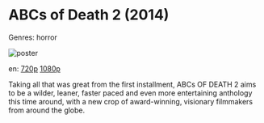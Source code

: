 # ABCs of Death 2 (2014)

Genres: horror

![poster](http://image.tmdb.org/t/p/w500/hTjge3SXDi9rAvp65UGvKsPCq84.jpg)

en:
  [720p](magnet:?xt=urn:btih:2232f1195896bce9ea9a6074e3b36e1eeaf38d9e&dn=The+ABCs+of+Death+2+(2014)&tr=udp%3A%2F%2Ftracker.yify-torrents.com%2Fannounce&tr=udp%3A%2F%2Fopen.demonii.com%3A1337&tr=udp%3A%2F%2Fexodus.desync.com%3A6969&tr=udp%3A%2F%2Ftracker.istole.it%3A80&tr=udp%3A%2F%2Ftracker.publicbt.com%3A80&tr=udp%3A%2F%2Ftracker.openbittorrent.com%3A80&tr=udp%3A%2F%2Ftracker.leechers-paradise.org%3A6969&tr=udp%3A%2F%2F9.rarbg.com%3A2710&tr=udp%3A%2F%2Ftracker.coppersurfer.tk%3A6969)
  [1080p](magnet:?xt=urn:btih:d839928f51c9eaee1240278732e2ae80a87d6c57&dn=The+ABCs+of+Death+2+%282014%29+1080p+BrRip+x264+-+YIFY&tr=udp%3A%2F%2Ftracker.openbittorrent.com%3A80%2Fannounce&tr=udp%3A%2F%2Fglotorrents.pw%3A6969%2Fannounce&tr=udp%3A%2F%2Ftracker.openbittorrent.com%3A80%2Fannounce&tr=udp%3A%2F%2Ftracker.opentrackr.org%3A1337%2Fannounce&tr=udp%3A%2F%2Fzer0day.to%3A1337%2Fannounce&tr=udp%3A%2F%2Ftracker.coppersurfer.tk%3A6969%2Fannounce)
  


Taking all that was great from the first installment, ABCs OF DEATH 2 aims to be a wilder, leaner, faster paced and even more entertaining anthology this time around, with a new crop of award-winning, visionary filmmakers from around the globe.